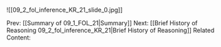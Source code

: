 

![[09_2_fol_inference_KR_21_slide_0.jpg]]


Prev: [[Summary of 09_1_FOL_21|Summary]]
Next: [[Brief History of Reasoning 09_2_fol_inference_KR_21|Brief History of Reasoning]]
Related Content: